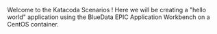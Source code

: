 Welcome to the Katacoda Scenarios ! Here we will be  creating a "hello world" application using the BlueData EPIC Application Workbench on a CentOS container.
